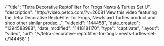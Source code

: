 {
    "title": "Tetra Decorative ReptoFilter For Frogs Newts & Turtles Set U",
    "description": "http:\/\/video.petco.com\/?v=26081 View this video featuring the Tetra Decorative ReptoFilter for Frogs, Newts and Turtles product and shop other similar produc...",
    "videoid": "144458",
    "date_created": "1394588988",
    "date_modified": "1418181170",
    "type": "captivate",
    "layout": "video",
    "url": "\/v\/tetra-decorative-reptofilter-for-frogs-newts-turtles-set-u\/144458"
}